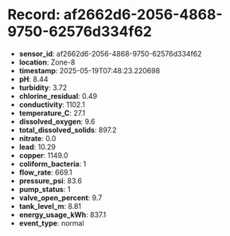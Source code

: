 # Record: af2662d6-2056-4868-9750-62576d334f62

- **sensor_id**: af2662d6-2056-4868-9750-62576d334f62
- **location**: Zone-8
- **timestamp**: 2025-05-19T07:48:23.220698
- **pH**: 8.44
- **turbidity**: 3.72
- **chlorine_residual**: 0.49
- **conductivity**: 1102.1
- **temperature_C**: 27.1
- **dissolved_oxygen**: 9.6
- **total_dissolved_solids**: 897.2
- **nitrate**: 0.0
- **lead**: 10.29
- **copper**: 1149.0
- **coliform_bacteria**: 1
- **flow_rate**: 669.1
- **pressure_psi**: 83.6
- **pump_status**: 1
- **valve_open_percent**: 9.7
- **tank_level_m**: 8.81
- **energy_usage_kWh**: 837.1
- **event_type**: normal